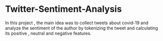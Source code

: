 # Twitter-Sentiment-Analysis


In this project , the main idea was to collect tweets about covid-19 and analyze the sentiment of the author by tokenizing the tweet and calculating its positive , neutral and negative features.
